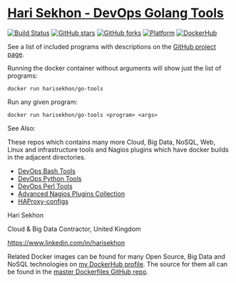 # [Hari Sekhon - DevOps Golang Tools](https://github.com/harisekhon/devops-golang-tools)

[![Build Status](https://travis-ci.org/HariSekhon/DevOps-Golang-tools.svg?branch=master)](https://travis-ci.org/HariSekhon/DevOps-Golang-tools)
[![GitHub stars](https://img.shields.io/github/stars/harisekhon/devops-golang-tools.svg)](https://github.com/harisekhon/devops-golang-tools/stargazers)
[![GitHub forks](https://img.shields.io/github/forks/harisekhon/devops-golang-tools.svg)](https://github.com/harisekhon/devops-golang-tools/network)
[![Platform](https://img.shields.io/badge/platform-Linux%20%7C%20OS%20X-blue.svg)](https://github.com/harisekhon/devops-golang-tools#hari-sekhon---devops-golang-tools)
[![DockerHub](https://img.shields.io/badge/docker-available-blue.svg)](https://hub.docker.com/r/harisekhon/go-tools/)

See a list of included programs with descriptions on the [GitHub project page](https://github.com/harisekhon/devops-golang-tools).

Running the docker container without arguments will show just the list of programs:

```
docker run harisekhon/go-tools
```

Run any given program:

```
docker run harisekhon/go-tools <program> <args>
```

See Also:

These repos which contains many more Cloud, Big Data, NoSQL, Web, Linux and infrastructure tools and Nagios plugins which have docker builds in the adjacent directories.


- [DevOps Bash Tools](https://github.com/harisekhon/devops-bash-tools)
- [DevOps Python Tools](https://github.com/harisekhon/devops-python-tools)
- [DevOps Perl Tools](https://github.com/harisekhon/devops-perl-tools)
- [Advanced Nagios Plugins Collection](https://github.com/harisekhon/nagios-plugins)
- [HAProxy-configs](https://github.com/harisekhon/haproxy-configs)

Hari Sekhon

Cloud & Big Data Contractor, United Kingdom

https://www.linkedin.com/in/harisekhon

Related Docker images can be found for many Open Source, Big Data and NoSQL technologies on [my DockerHub profile](https://hub.docker.com/r/harisekhon). The source for them all can be found in the [master Dockerfiles GitHub repo](https://github.com/HariSekhon/Dockerfiles/).

